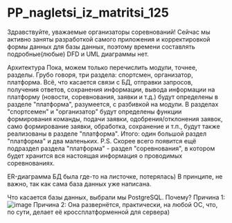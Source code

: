 # PP_nagletsi_iz_matritsi_125
Здравствуйте, уважаемые организаторы соревнований!
Сейчас мы активно заняты разработкой самого приложения и корректировкой формы данных для базы данных, поэтому времени составлять подробные(любые) DFD и UML диаграммы нет.

Архитектура
Пока, можем только перечислить модули, точнее, разделы.
Грубо говоря, три раздела: спортсмен, организатор, платформа.
Всё, что касается связи с БД, отправки запросов, получения ответов, сохранения информации, вывода информации на платформу (новости, соревнования, заявки и т.д.) будут определены в разделе "платформа", разумеется, с разбивкой на модули.
В разделах "спортсемен" и "организатор" будут определены функции формирования команды, подачи заявки, одобрения/отклонения заявок, само формирование заявки, обработка, сохранение и т.п., будут также реализованы в разделе "платформа".
Итого: один большой раздел "платформа" и два маленьких.
P.S. Скорее всего появится ещё подраздел раздела "платформа" - раздел "соревнования", в котором будет хранится вся настоящая информация о проводимых соревнованиях.

ER-диаграмма БД была где-то на листочке, потерялась)
В принципе, не важно, так как сама база данных уже написана.

Что касается базы данных, выбрали мы PostgreSQL.
Почему?
Причина 1:
![image](https://github.com/user-attachments/assets/580dbf24-cc47-499a-943c-0966a85e2458)
Причина 2: Она развернётся, практически, на любой ОС, что, по сути, делает её кроссплатформенной для сервера)
